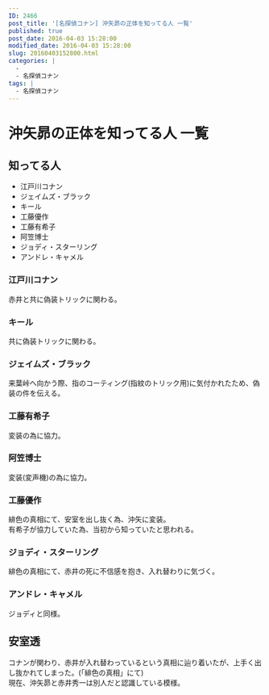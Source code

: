 ```yaml
---
ID: 2466
post_title: '[名探偵コナン] 沖矢昴の正体を知ってる人 一覧'
published: true
post_date: 2016-04-03 15:28:00
modified_date: 2016-04-03 15:28:00
slug: 20160403152800.html
categories: |
  -
  - 名探偵コナン
tags: |
  - 名探偵コナン
---
```

<h1>沖矢昴の正体を知ってる人 一覧</h1>
<h2>知ってる人</h2>
<ul>
<li>江戸川コナン</li>
<li>ジェイムズ・ブラック</li>
<li>キール</li>
<li>工藤優作</li>
<li>工藤有希子</li>
<li>阿笠博士</li>
<li>ジョディ・スターリング</li>
<li>アンドレ・キャメル</li>
</ul>
<h3>江戸川コナン</h3>
<p>赤井と共に偽装トリックに関わる。</p>
<h3>キール</h3>
<p>共に偽装トリックに関わる。</p>
<h3>ジェイムズ・ブラック</h3>
<p>来葉峠へ向かう際、指のコーティング(指紋のトリック用)に気付かれたため、偽装の件を伝える。</p>
<h3>工藤有希子</h3>
<p>変装の為に協力。</p>
<h3>阿笠博士</h3>
<p>変装(変声機)の為に協力。</p>
<h3>工藤優作</h3>
<p>緋色の真相にて、安室を出し抜く為、沖矢に変装。<br>有希子が協力していた為、当初から知っていたと思われる。</p>
<h3>ジョディ・スターリング</h3>
<p>緋色の真相にて、赤井の死に不信感を抱き、入れ替わりに気づく。</p>
<h3>アンドレ・キャメル</h3>
<p>ジョディと同様。</p>
<h2>安室透</h2>
<p>コナンが関わり、赤井が入れ替わっているという真相に辿り着いたが、上手く出し抜かれてしまった。(「緋色の真相」にて)<br>現在、沖矢昴と赤井秀一は別人だと認識している模様。</p>